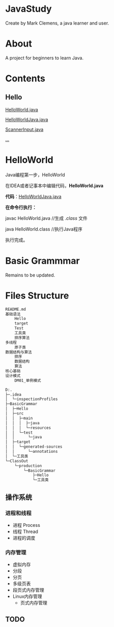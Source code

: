 # JavaStudy <JavaLearn>

Create by Mark Clemens, a java learner and user.


# About

A project for beginners to learn Java.


# Contents

## Hello

[HelloWorld.java](./BasicGrammar/Hello/HelloWorld.java)

[HelloWorldJava.java](./BasicGrammar/Hello/HelloWorldJava.java)

[ScannerInput.java](./BasicGrammar/Hello/ScannerInput.java)

[...](./BasicGrammar/Hello)

# HelloWorld

Java编程第一步，HelloWorld

在IDEA或者记事本中编辑代码，**HelloWorld.java**

**代码**：[HelloWorldJava.java](./BasicGrammar/Hello/HelloWorldJava.java)

**在命令行执行：**

javac HelloWorld.java //生成 *.class* 文件

java HelloWorld.class //执行Java程序

执行完成。


# Basic Grammmar

Remains to be updated.


# Files Structure


```bash 2020-08
README.md
基础语法
    Hello
    target
    Test
    工具类
    排序算法
多线程
    原子类
数据结构与算法
    排序
    数据结构
    算法
核心基础
设计模式
    DM01_单例模式
```

```bash
D:.
├─.idea
│  └─inspectionProfiles
├─BasicGrammar
│  ├─Hello
│  ├─src
│  │  ├─main
│  │  │  ├─java
│  │  │  └─resources
│  │  └─test
│  │      └─java
│  ├─target
│  │  └─generated-sources
│  │      └─annotations
│  └─工具类
└─ClassOut
    └─production
        └─BasicGrammar
            ├─Hello
            └─工具类
```


## 操作系统

### 进程和线程

- 进程 Process
- 线程 Thread
- 进程的调度

### 内存管理

- 虚拟内存
- 分段
- 分页
- 多级页表
- 段页式内存管理
- Linux内存管理
    - 页式内存管理

## TODO